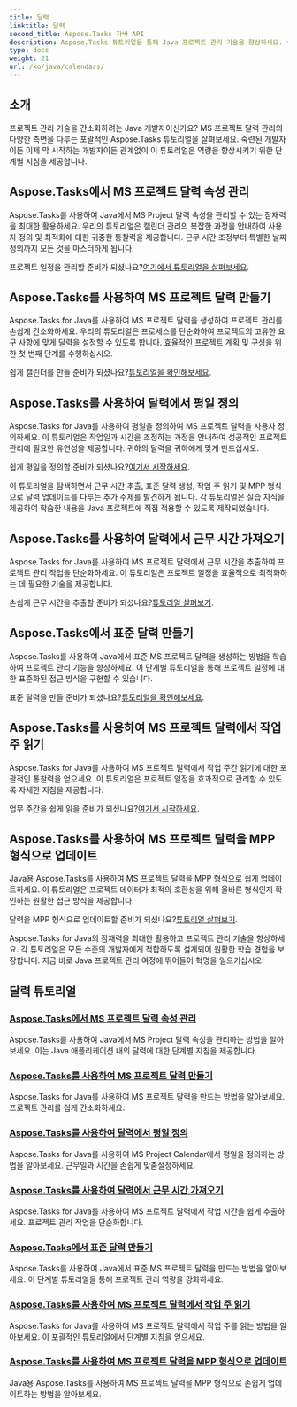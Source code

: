 ```yaml
---
title: 달력
linktitle: 달력
second_title: Aspose.Tasks 자바 API
description: Aspose.Tasks 튜토리얼을 통해 Java 프로젝트 관리 기술을 향상하세요. 쉽게 캘린더 관리를 마스터하고, 평일을 생성, 정의하고, 캘린더를 업데이트하세요.
type: docs
weight: 21
url: /ko/java/calendars/
---
```

## 소개

프로젝트 관리 기술을 간소화하려는 Java 개발자이신가요? MS 프로젝트 달력 관리의 다양한 측면을 다루는 포괄적인 Aspose.Tasks 튜토리얼을 살펴보세요. 숙련된 개발자이든 이제 막 시작하는 개발자이든 관계없이 이 튜토리얼은 역량을 향상시키기 위한 단계별 지침을 제공합니다.

## Aspose.Tasks에서 MS 프로젝트 달력 속성 관리
Aspose.Tasks를 사용하여 Java에서 MS Project 달력 속성을 관리할 수 있는 잠재력을 최대한 활용하세요. 우리의 튜토리얼은 캘린더 관리의 복잡한 과정을 안내하여 사용자 정의 및 최적화에 대한 귀중한 통찰력을 제공합니다. 근무 시간 조정부터 특별한 날짜 정의까지 모든 것을 마스터하게 됩니다.

 프로젝트 일정을 관리할 준비가 되셨나요?[여기에서 튜토리얼을 살펴보세요](./properties/).

## Aspose.Tasks를 사용하여 MS 프로젝트 달력 만들기
Aspose.Tasks for Java를 사용하여 MS 프로젝트 달력을 생성하여 프로젝트 관리를 손쉽게 간소화하세요. 우리의 튜토리얼은 프로세스를 단순화하여 프로젝트의 고유한 요구 사항에 맞게 달력을 설정할 수 있도록 합니다. 효율적인 프로젝트 계획 및 구성을 위한 첫 번째 단계를 수행하십시오.

 쉽게 캘린더를 만들 준비가 되셨나요?[튜토리얼을 확인해보세요](./create/).

## Aspose.Tasks를 사용하여 달력에서 평일 정의
Aspose.Tasks for Java를 사용하여 평일을 정의하여 MS 프로젝트 달력을 사용자 정의하세요. 이 튜토리얼은 작업일과 시간을 조정하는 과정을 안내하여 성공적인 프로젝트 관리에 필요한 유연성을 제공합니다. 귀하의 달력을 귀하에게 맞게 만드십시오.

 쉽게 평일을 정의할 준비가 되셨나요?[여기서 시작하세요](./define-weekdays/).

이 튜토리얼을 탐색하면서 근무 시간 추출, 표준 달력 생성, 작업 주 읽기 및 MPP 형식으로 달력 업데이트를 다루는 추가 주제를 발견하게 됩니다. 각 튜토리얼은 실습 지식을 제공하여 학습한 내용을 Java 프로젝트에 직접 적용할 수 있도록 제작되었습니다.

## Aspose.Tasks를 사용하여 달력에서 근무 시간 가져오기
Aspose.Tasks for Java를 사용하여 MS 프로젝트 달력에서 근무 시간을 추출하여 프로젝트 관리 작업을 단순화하세요. 이 튜토리얼은 프로젝트 일정을 효율적으로 최적화하는 데 필요한 기술을 제공합니다.

 손쉽게 근무 시간을 추출할 준비가 되셨나요?[튜토리얼 살펴보기](./working-hours/).

## Aspose.Tasks에서 표준 달력 만들기
Aspose.Tasks를 사용하여 Java에서 표준 MS 프로젝트 달력을 생성하는 방법을 학습하여 프로젝트 관리 기능을 향상하세요. 이 단계별 튜토리얼을 통해 프로젝트 일정에 대한 표준화된 접근 방식을 구현할 수 있습니다.

 표준 달력을 만들 준비가 되셨나요?[튜토리얼을 확인해보세요](./make-standard/).

## Aspose.Tasks를 사용하여 MS 프로젝트 달력에서 작업 주 읽기
Aspose.Tasks for Java를 사용하여 MS 프로젝트 달력에서 작업 주간 읽기에 대한 포괄적인 통찰력을 얻으세요. 이 튜토리얼은 프로젝트 일정을 효과적으로 관리할 수 있도록 자세한 지침을 제공합니다.

 업무 주간을 쉽게 읽을 준비가 되셨나요?[여기서 시작하세요](./read-work-weeks/).

## Aspose.Tasks를 사용하여 MS 프로젝트 달력을 MPP 형식으로 업데이트
Java용 Aspose.Tasks를 사용하여 MS 프로젝트 달력을 MPP 형식으로 쉽게 업데이트하세요. 이 튜토리얼은 프로젝트 데이터가 최적의 호환성을 위해 올바른 형식인지 확인하는 원활한 접근 방식을 제공합니다.

 달력을 MPP 형식으로 업데이트할 준비가 되셨나요?[튜토리얼 살펴보기](./update-to-mpp/).

Aspose.Tasks for Java의 잠재력을 최대한 활용하고 프로젝트 관리 기술을 향상하세요. 각 튜토리얼은 모든 수준의 개발자에게 적합하도록 설계되어 원활한 학습 경험을 보장합니다. 지금 바로 Java 프로젝트 관리 여정에 뛰어들어 혁명을 일으키십시오!
## 달력 튜토리얼
### [Aspose.Tasks에서 MS 프로젝트 달력 속성 관리](./properties/)
Aspose.Tasks를 사용하여 Java에서 MS Project 달력 속성을 관리하는 방법을 알아보세요. 이는 Java 애플리케이션 내의 달력에 대한 단계별 지침을 제공합니다.
### [Aspose.Tasks를 사용하여 MS 프로젝트 달력 만들기](./create/)
Aspose.Tasks for Java를 사용하여 MS 프로젝트 달력을 만드는 방법을 알아보세요. 프로젝트 관리를 쉽게 간소화하세요.
### [Aspose.Tasks를 사용하여 달력에서 평일 정의](./define-weekdays/)
Aspose.Tasks for Java를 사용하여 MS Project Calendar에서 평일을 정의하는 방법을 알아보세요. 근무일과 시간을 손쉽게 맞춤설정하세요.
### [Aspose.Tasks를 사용하여 달력에서 근무 시간 가져오기](./working-hours/)
Aspose.Tasks for Java를 사용하여 MS 프로젝트 달력에서 작업 시간을 쉽게 추출하세요. 프로젝트 관리 작업을 단순화합니다.
### [Aspose.Tasks에서 표준 달력 만들기](./make-standard/)
Aspose.Tasks를 사용하여 Java에서 표준 MS 프로젝트 달력을 만드는 방법을 알아보세요. 이 단계별 튜토리얼을 통해 프로젝트 관리 역량을 강화하세요.
### [Aspose.Tasks를 사용하여 MS 프로젝트 달력에서 작업 주 읽기](./read-work-weeks/)
Aspose.Tasks for Java를 사용하여 MS 프로젝트 달력에서 작업 주를 읽는 방법을 알아보세요. 이 포괄적인 튜토리얼에서 단계별 지침을 얻으세요.
### [Aspose.Tasks를 사용하여 MS 프로젝트 달력을 MPP 형식으로 업데이트](./update-to-mpp/)
Java용 Aspose.Tasks를 사용하여 MS 프로젝트 달력을 MPP 형식으로 손쉽게 업데이트하는 방법을 알아보세요.